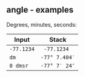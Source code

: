## angle - examples

Degrees, minutes, seconds:

<!-- test: dms -->

| Input                 | Stack
|-----------------------|-------------
| `-77.1234`            | ` -77.1234`
| `dm`                  | `-77° 7.404′`
| `0 dmsr`              | `-77° 7′ 24″`

